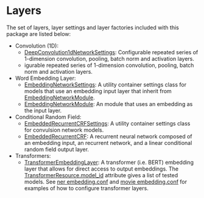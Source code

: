 # Layers

The set of layers, layer settings and layer factories included with this
package are listed below:

* Convolution (1D):
  * [DeepConvolution1dNetworkSettings]: Configurable repeated series of
    1-dimension convolution, pooling, batch norm and activation layers.
  * [DeepConvolution1d]: Conf
  igurable repeated series of 1-dimension
    convolution, pooling, batch norm and activation layers.
* Word Embedding Layer:
  * [EmbeddingNetworkSettings]: A utility container settings class for models
    that use an embedding input layer that inherit from
    [EmbeddingNetworkModule].
  * [EmbeddingNetworkModule]: An module that uses an embedding as the input
    layer.
* Conditional Random Field:
  * [EmbeddedRecurrentCRFSettings]: A utility container settings class for
    convulsion network models.
  * [EmbeddedRecurrentCRF]: A recurrent neural network composed of an embedding
    input, an recurrent network, and a linear conditional random field output
    layer.
* Transformers:
  * [TransformerEmbeddingLayer]: A transformer (i.e. BERT) embedding layer that
    allows for direct access to output embeddings.  The
    [TransformerResource.model_id] attribute gives a list of tested models.
    See [ner embedding.conf] and [movie embedding.conf] for examples of how to
    configure transformer layers.

<!-- links -->
[DeepConvolution1dNetworkSettings]: ../api/zensols.deepnlp.layer.html#zensols.deepnlp.layer.conv.DeepConvolution1dNetworkSettings
[DeepConvolution1d]: ../api/zensols.deepnlp.layer.html#zensols.deepnlp.layer.conv.DeepConvolution1d
[EmbeddingNetworkSettings]: ../api/zensols.deepnlp.layer.html#zensols.deepnlp.layer.embed.EmbeddingNetworkSettings
[EmbeddingNetworkModule]: ../api/zensols.deepnlp.layer.html#zensols.deepnlp.layer.embed.EmbeddingNetworkModule
[EmbeddedRecurrentCRFSettings]: ../api/zensols.deepnlp.layer.html#zensols.deepnlp.layer.embrecurcrf.EmbeddedRecurrentCRFSettings
[EmbeddedRecurrentCRF]: ../api/zensols.deepnlp.layer.html#zensols.deepnlp.layer.embrecurcrf.EmbeddedRecurrentCRF
[TransformerEmbeddingLayer]: ../api/zensols.deepnlp.transformer.html#zensols.deepnlp.transformer.layer.TransformerEmbeddingLayer
[TransformerResource.model_id]: ../api/deepnlp/api/zensols.deepnlp.transformer.html#zensols.deepnlp.transformer.resource.TransformerResource.model_id
[ner embedding.conf]: https://github.com/plandes/deepnlp/blob/master/example/ner/resources/embedding.conf
[movie embedding.conf]: https://github.com/plandes/deepnlp/blob/master/example/movie/resources/embedding.conf
